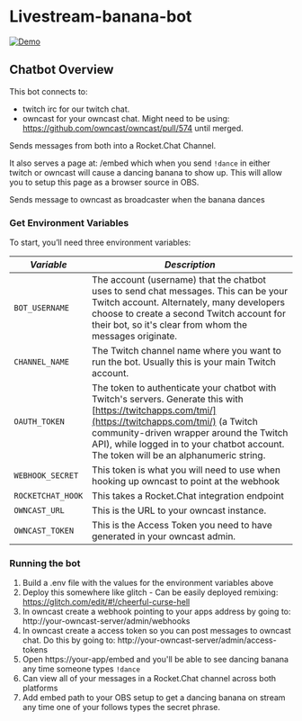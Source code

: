 # Livestream-banana-bot

[![Demo](https://img.youtube.com/vi/1bAfwBwdbKg/0.jpg)](http://www.youtube.com/watch?v=1bAfwBwdbKg)

## Chatbot Overview

This bot connects to: 
* twitch irc for our twitch chat.
* owncast for your owncast chat.  Might need to be using: https://github.com/owncast/owncast/pull/574 until merged.

Sends messages from both into a Rocket.Chat Channel.

It also serves a page at: /embed which when you send `!dance` in either twitch or owncast will cause a dancing banana to show up.  This will allow you to setup this page as a browser source in OBS.

Sends message to owncast as broadcaster when the banana dances

### Get Environment Variables

To start, you’ll need three environment variables:
 
| *Variable*  | *Description*   |
|---|---|
| `BOT_USERNAME`  |  The account (username) that the chatbot uses to send chat messages. This can be your Twitch account. Alternately, many developers choose to create a second Twitch account for their bot, so it's clear from whom the messages originate. |  
|`CHANNEL_NAME`   |  The Twitch channel name where you want to run the bot. Usually this is your main Twitch account. |
|`OAUTH_TOKEN`   |The token to authenticate your chatbot with Twitch's servers. Generate this with [https://twitchapps.com/tmi/](https://twitchapps.com/tmi/) (a Twitch community-driven wrapper around the Twitch API), while logged in to your chatbot account. The token will be an alphanumeric string.|
|`WEBHOOK_SECRET` | This token is what you will need to use when hooking up owncast to point at the webhook |
|`ROCKETCHAT_HOOK` | This takes a Rocket.Chat integration endpoint |
|`OWNCAST_URL` | This is the URL to your owncast instance.  |
|`OWNCAST_TOKEN` | This is the Access Token you need to have generated in your owncast admin. |

### Running the bot

1. Build a .env file with the values for the environment variables above
2. Deploy this somewhere like glitch - Can be easily deployed remixing: https://glitch.com/edit/#!/cheerful-curse-hell
3. In owncast create a webhook pointing to your apps address by going to: http://your-owncast-server/admin/webhooks
4. In owncast create a access token so you can post messages to owncast chat.  Do this by going to: http://your-owncast-server/admin/access-tokens
4. Open https://your-app/embed and you'll be able to see dancing banana any time someone types `!dance`
5. Can view all of your messages in a Rocket.Chat channel across both platforms
6. Add embed path to your OBS setup to get a dancing banana on stream any time one of your follows types the secret phrase.
